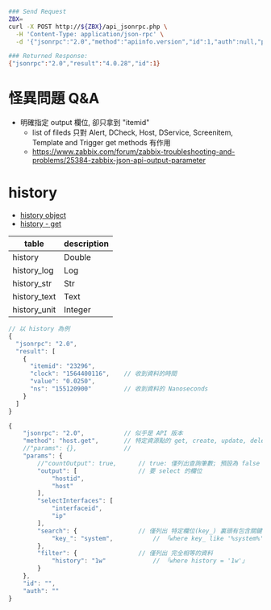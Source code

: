 

```bash
### Send Request
ZBX=
curl -X POST http://${ZBX}/api_jsonrpc.php \
  -H 'Content-Type: application/json-rpc' \
  -d '{"jsonrpc":"2.0","method":"apiinfo.version","id":1,"auth":null,"params":{}}'

### Returned Response:
{"jsonrpc":"2.0","result":"4.0.28","id":1}
```


# 怪異問題 Q&A

- 明確指定 output 欄位, 卻只拿到 "itemid"
  - list of fileds 只對 Alert, DCheck, Host, DService, Screenitem, Template and Trigger get methods 有作用
  - https://www.zabbix.com/forum/zabbix-troubleshooting-and-problems/25384-zabbix-json-api-output-parameter



# history

- [history object](https://www.zabbix.com/documentation/4.0/manual/api/reference/history/object)
- [history - get](https://www.zabbix.com/documentation/4.0/manual/api/reference/history/get)

table        | description
------------ | ------------
history      | Double
history_log  | Log
history_str  | Str
history_text | Text
history_unit | Integer

```js
// 以 history 為例
{
  "jsonrpc": "2.0",
  "result": [
    {
      "itemid": "23296",
      "clock": "1564400116",    // 收到資料的時間
      "value": "0.0250",
      "ns": "155120900"         // 收到資料的 Nanoseconds
    }
  ]
}
```



```js
{
    "jsonrpc": "2.0",           // 似乎是 API 版本
    "method": "host.get",       // 特定資源點的 get, create, update, delete
    //"params": {},             //
    "params": {
        //"countOutput": true,      // true: 僅列出查詢筆數; 預設為 false
        "output": [                 // 要 select 的欄位
            "hostid",
            "host"
        ],
        "selectInterfaces": [
            "interfaceid",
            "ip"
        ],
        "search": {                 // 僅列出 特定欄位(key_) 裏頭有包含關鍵字(system)
            "key_": "system",           // 「where key_ like '%system%'」
        },
        "filter": {                 // 僅列出 完全相等的資料
            "history": "1w"             // 「where history = '1w'」
        }
    },
    "id": "",
    "auth": ""
}
```

